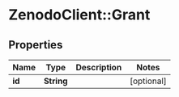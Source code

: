 # ZenodoClient::Grant

## Properties
Name | Type | Description | Notes
------------ | ------------- | ------------- | -------------
**id** | **String** |  | [optional] 


